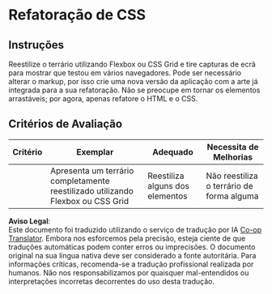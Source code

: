 <!--
CO_OP_TRANSLATOR_METADATA:
{
  "original_hash": "9d4d75af51aaccfe9af778f792c62919",
  "translation_date": "2025-08-24T12:10:17+00:00",
  "source_file": "3-terrarium/2-intro-to-css/assignment.md",
  "language_code": "pt"
}
-->
# Refatoração de CSS

## Instruções

Reestilize o terrário utilizando Flexbox ou CSS Grid e tire capturas de ecrã para mostrar que testou em vários navegadores. Pode ser necessário alterar o markup, por isso crie uma nova versão da aplicação com a arte já integrada para a sua refatoração. Não se preocupe em tornar os elementos arrastáveis; por agora, apenas refatore o HTML e o CSS.

## Critérios de Avaliação

| Critério | Exemplar                                                         | Adequado                      | Necessita de Melhorias              |
| -------- | ---------------------------------------------------------------- | ----------------------------- | ------------------------------------ |
|          | Apresenta um terrário completamente reestilizado utilizando Flexbox ou CSS Grid | Reestiliza alguns dos elementos | Não reestiliza o terrário de forma alguma |

**Aviso Legal**:  
Este documento foi traduzido utilizando o serviço de tradução por IA [Co-op Translator](https://github.com/Azure/co-op-translator). Embora nos esforcemos pela precisão, esteja ciente de que traduções automáticas podem conter erros ou imprecisões. O documento original na sua língua nativa deve ser considerado a fonte autoritária. Para informações críticas, recomenda-se a tradução profissional realizada por humanos. Não nos responsabilizamos por quaisquer mal-entendidos ou interpretações incorretas decorrentes do uso desta tradução.